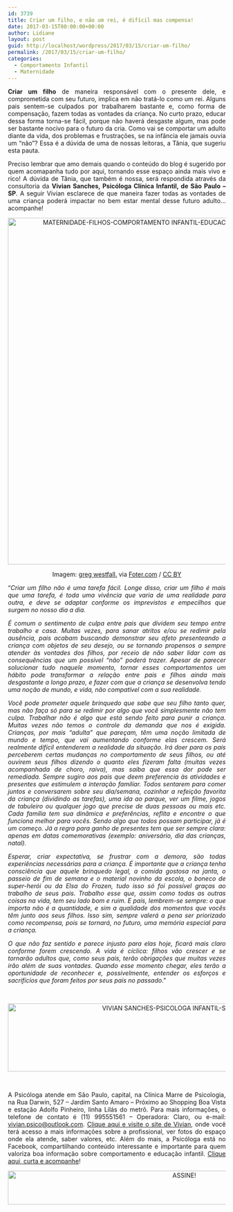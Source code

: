 ```yaml
---
id: 3739
title: Criar um filho, e não um rei, é difícil mas compensa!
date: 2017-03-15T00:00:00+00:00
author: Lidiane
layout: post
guid: http://localhost/wordpress/2017/03/15/criar-um-filho/
permalink: /2017/03/15/criar-um-filho/
categories:
  - Comportamento Infantil
  - Maternidade
---
```

<p align="justify">
  <strong>Criar um filho</strong> de maneira responsável com o presente dele, e comprometida com seu futuro, implica em não tratá-lo como um rei. Alguns pais sentem-se culpados por trabalharem bastante e, como forma de compensação, fazem todas as vontades da criança. No curto prazo, educar dessa forma torna-se fácil, porque não haverá desgaste algum, mas pode ser bastante nocivo para o futuro da cria. Como vai se comportar um adulto diante da vida, dos problemas e frustrações, se na infância ele jamais ouvia um “não”? Essa é a dúvida de uma de nossas leitoras, a Tânia, que sugeriu esta pauta.
</p>

<p align="justify">
  Preciso lembrar que amo demais quando o conteúdo do blog é sugerido por quem acomapanha tudo por aqui, tornando esse espaço ainda mais vivo e rico! A dúvida de Tânia, que também é nossa, será respondida através da consultoria da <strong>Vivian Sanches, Psicóloga Clínica Infantil, de São Paulo – SP</strong>. A seguir Vivian esclarece de que maneira fazer todas as vontades de uma criança poderá impactar no bem estar mental desse futuro adulto… acompanhe!
</p>

<p align="center">
  <img class="alignnone size-full wp-image-13610" src="http://www.trololodemulher.com.br/blog/wp-content/uploads/2017/03/MATERNIDADE-FILHOS-COMPORTAMENTO-INFANTIL-EDUCACAO-INFANTIL-CRIAR-UM-FILHO800.jpg" alt="MATERNIDADE-FILHOS-COMPORTAMENTO INFANTIL-EDUCACAO INFANTIL-CRIAR UM FILHO800" width="800" height="800" />
</p>

<p align="center">
  Imagem: <a href="https://www.flickr.com/photos/imagesbywestfall/3606314694/" target="_blank">greg westfall.</a> via <a href="http://foter.com/re/9f0146" target="_blank">Foter.com</a> / <a href="http://creativecommons.org/licenses/by/2.0/" target="_blank">CC BY</a>
</p>

<p align="justify">
  “<em>Criar um filho não é uma tarefa fácil. Longe disso, criar um filho é mais que uma tarefa, é toda uma vivência que varia de uma realidade para outra, e deve se adaptar conforme os imprevistos e empecilhos que surgem no nosso dia a dia. </em>
</p>

<p align="justify">
  <em>É comum o sentimento de culpa entre pais que dividem seu tempo entre trabalho e casa. Muitas vezes, para sanar atritos e/ou se redimir pela ausência, pais acabam buscando demonstrar seu afeto presenteando a criança com objetos de seu desejo, ou se tornando propensos a sempre atender às vontades dos filhos, por receio de não saber lidar com as consequências que um possível “não” poderá trazer. Apesar de parecer solucionar tudo naquele momento, tornar esses comportamentos um hábito pode transformar a relação entre pais e filhos ainda mais desgastante a longo prazo, e fazer com que a criança se desenvolva tendo uma noção de mundo, e vida, não compatível com a sua realidade. </em>
</p>

<p align="justify">
  <em>Você pode prometer aquele brinquedo que sabe que seu filho tanto quer, mas não faça só para se redimir por algo que você simplesmente não tem culpa. Trabalhar não é algo que está sendo feito para punir a criança. Muitas vezes não temos o controle da demanda que nos é exigida. Crianças, por mais “adulta” que pareçam, têm uma noção limitada de mundo e tempo, que vai aumentando conforme elas crescem. Será realmente difícil entenderem a realidade da situação. Irá doer para os pais perceberem certas mudanças no comportamento de seus filhos, ou até ouvirem seus filhos dizendo o quanto eles fizeram falta (muitas vezes acompanhada de choro, raiva), mas saiba que essa dor pode ser remediada. Sempre sugiro aos pais que deem preferencia às atividades e presentes que estimulem a interação familiar. Todos sentarem para comer juntos e conversarem sobre seu dia/semana, cozinhar a refeição favorita da criança (dividindo as tarefas), uma ida ao parque, ver um filme, jogos de tabuleiro ou qualquer jogo que precise de duas pessoas ou mais etc. Cada família tem sua dinâmica e preferências, reflita e encontre o que funciona melhor para vocês. Sendo algo que todos possam participar, já é um começo. Já a regra para ganho de presentes tem que ser sempre clara: apenas em datas comemorativas (exemplo: aniversário, dia das crianças, natal). </em>
</p>

<p align="justify">
  <em>Esperar, criar expectativa, se frustrar com a demora, são todas experiências necessárias para a criança. É importante que a criança tenha consciência que aquele brinquedo legal, a comida gostosa na janta, o passeio de fim de semana e o material novinho da escola, o boneco de super-herói ou da Elsa do Frozen, tudo isso só foi possível graças ao trabalho de seus pais. Trabalho esse que, assim como todas as outras coisas na vida, tem seu lado bom e ruim. E pais, lembrem-se sempre: o que importa não é a quantidade, e sim a qualidade dos momentos que vocês têm junto aos seus filhos. Isso sim, sempre valerá a pena ser priorizado como recompensa, pois se tornará, no futuro, uma memória especial para a criança. </em>
</p>

<p align="justify">
  <em>O que não faz sentido e parece injusto para elas hoje, ficará mais claro conforme forem crescendo. A vida é cíclica: filhos vão crescer e se tornarão adultos que, como seus pais, terão obrigações que muitas vezes irão além de suas vontades. Quando esse momento chegar, eles terão a oportunidade de reconhecer e, possivelmente, entender os esforços e sacrifícios que foram feitos por seus pais no passado</em>.”
</p>

&nbsp;

<p align="center">
  <img class="alignnone size-full wp-image-13611" src="http://www.trololodemulher.com.br/blog/wp-content/uploads/2017/03/VIVIAN-SANCHES-PSICOLOGA-INFANTIL-SAO-PAULO-SP.jpg" alt="VIVIAN SANCHES-PSICOLOGA INFANTIL-SAO PAULO-SP" width="800" height="157" />
</p>

&nbsp;

<p align="justify">
  A Psicóloga atende em São Paulo, capital, na Clínica Marre de Psicologia, na Rua Darwin, 527 – Jardim Santo Amaro &#8211; Próximo ao Shopping Boa Vista e estação Adolfo Pinheiro, linha Lilás do metrô. Para mais informações, o telefone de contato é (11) 995551561 &#8211; Operadora: Claro, ou e-mail: <a href="mailto:vivian.psico@outlook.com">vivian.psico@outlook.com</a>. <a href="http://psicoinfantil22.wixsite.com/viviansanchespsico" target="_blank">Clique aqui e visite o site de Vivian</a>, onde você terá acesso a mais informações sobre a profissional, ver fotos do espaço onde ela atende, saber valores, etc. Além do mais, a Psicóloga está no Facebook, compartilhando conteúdo interessante e importante para quem valoriza boa informação sobre comportamento e educação infantil. <a href="https://www.facebook.com/viviansanches.psico/" target="_blank">Clique aqui, curta e acompanhe</a>!
</p>

<p align="center">
  <a href="http://feedburner.google.com/fb/a/mailverify?uri=blogbichafemea&loc=pt_BR" target="_blank"><img class="alignnone size-full wp-image-10439" src="http://www.trololodemulher.com.br/blog/wp-content/uploads/2014/09/ASSINE.png" alt="ASSINE!" width="800" height="78" /></a>
</p>

<p align="justify">
